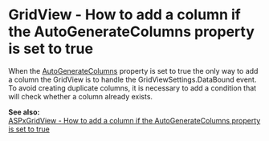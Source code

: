 # GridView - How to add a column if the AutoGenerateColumns property is set to true


<p>When the <a href="http://documentation.devexpress.com/#AspNet/DevExpressWebASPxGridViewASPxGridView_AutoGenerateColumnstopic"><u>AutoGenerateColumns</u></a> property is set to true the only way to add a column the GridView is to handle the GridViewSettings.DataBound event. To avoid creating duplicate columns, it is necessary to add a condition that will check whether a column already exists.</p><p><strong>See also:</strong><strong><br />
</strong><a href="https://www.devexpress.com/Support/Center/p/E3587">ASPxGridView - How to add a column if the AutoGenerateColumns property is set to true</a></p>

<br/>


